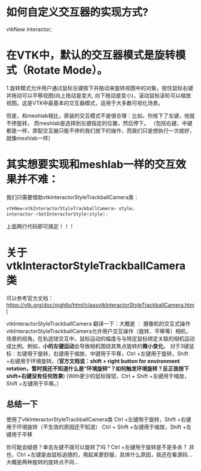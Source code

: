 # 如何自定义交互器的实现方式?
vtkNew<vtkRenderWindowInteractor> interactor;


# 在VTK中，默认的交互器模式是旋转模式（Rotate Mode）。
1.旋转模式允许用户通过鼠标左键按下并拖动来旋转视图中的对象。按住鼠标右键并拖动可以平移视图(向上拖动是变大,
向下拖动是变小)，滚动鼠标滚轮可以缩放视图。这是VTK中最基本的交互器模式，适用于大多数可视化场景。

但是，和meshlab相比，原装的交互模式不是很合理：比如，你按下了左键，他就不停旋转，
而meshlab是选择到左键指定的位置，然后停下。
（包括右键，中键都是一样，原配交互器只能不停的我们按下的操作，而我们只是想执行一次就好，就像meshlab一样）

# 其实想要实现和meshlab一样的交互效果并不难：
我们只需要借助vtkInteractorStyleTrackballCamera类：
```cpp
vtkNew<vtkInteractorStyleTrackballCamera> style;
interactor->SetInteractorStyle(style);
```
上面两行代码即可搞定！！！

# 关于vtkInteractorStyleTrackballCamera类
可以参考官方文档：
https://vtk.org/doc/nightly/html/classvtkInteractorStyleTrackballCamera.html

vtkInteractorStyleTrackballCamera 翻译一下：大概是 ： 摄像机的交互式操作
vtkInteractorStyleTrackballCamera允许用户交互操作（旋转、平移等）相机，场景的视角。在轨迹球交互中，鼠标运动的幅度与与特定鼠标绑定关联的相机运动成比例。例如，**小的左键运动**会导致相机围绕其焦点旋转的**微小变化**。
对于3键鼠标：左键用于旋转，右键用于缩放，中键用于平移，Ctrl +左键用于旋转，Shift +右键用于环境旋转。(**官方文档说：shift + right button for environment rotation，暂时我还不知道什么是“环境旋转”？如何触发环境旋转？反正我按下shift+右键没有任何效果**)
(With更少的鼠标按钮，Ctrl + Shift +左键用于缩放，Shift +左键用于平移。）

## 总结一下
使用了vtkInteractorStyleTrackballCamera类
Ctrl +左键用于旋转，Shift +右键用于环境旋转（不生效的原因还不知道）
Ctrl + Shift +左键用于缩放，Shift +左键用于平移

你可能会疑惑？单击左键不就可以旋转了吗？Ctrl +左键用于旋转是不是多余？
非也，Ctrl +左键是由鼠标追随的，用起来更舒服，具体什么原因，我还在看源码...大概是两种旋转的旋转点不同...
